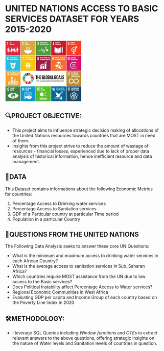 # UNITED NATIONS ACCESS TO BASIC SERVICES DATASET FOR YEARS 2015-2020

![SDG Image](SDGs.webp)

## 🔍PROJECT OBJECTIVE:

- This project aims to influence strategic decision making of allocations of the United Nations resources towards countries that are MOST in need of them.
- Insights from this project strive to reduce the amount of wastage of resources - financial losses, experienced due to lack of proper data analysis of historical information, hence inefficient resource and data management.


## 📑DATA

This Dataset contains informations about the following Economic Metrics for countries:

1. Percentage Access to Drinking water services
2. Percentage Access to Sanitation services
3. GDP of a Particular country at particular Time period
4. Population in a particular Country


## 🚩QUESTIONS FROM THE UNITED NATIONS 
The Following Data Analysis seeks to answer these core UN Questions:

- What is the minimum and maximum access to drinking water services in each African Country?
- What is the average access to sanitation services in Sub_Saharan Africa?
- Which countries require MOST assistance from the UN due to low access to the Basic services?
- Does Political Instability affect Percentage Access to Water services?
- Regional Economic Communities in West Africa
- Evaluating GDP per capita and Income Group of each country based on the Poverty Line Index in 2020


## 🛠METHODOLOGY:
- I leverage SQL Queries including *Window functions* and *CTEs* to extract relevant answers to the above questions, offering strategic insights on the nature of Water levels and Sanitation levels of countries in question. 
